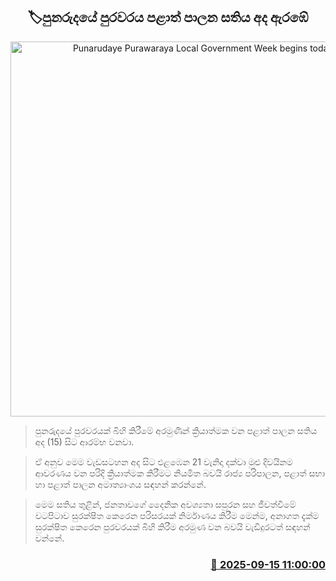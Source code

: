 <p align='center'><b><h2 align='center' title='Punarudaye Purawaraya Local Government Week begins today'>🏷පුනරුදයේ පුරවරය පළාත් පාලන සතිය අද ඇරඹේ</h2></b></p>
<p align='center'><img src='https://helakuru.sgp1.cdn.digitaloceanspaces.com/esana/images/lib/punarudaye-purawara.jpg' width='600' alt='Punarudaye Purawaraya Local Government Week begins today'></p>

> පුනරුදයේ පුරවරයක් බිහි කිරීමේ අරමුණින් ක්‍රියාත්මක වන පළාත් පාලන සතිය අද (15) සිට ආරම්භ වනවා.

> ඒ අනුව මෙම වැඩසටහන අද සිට එළඹෙන 21 වැනිදා දක්වා මුළු දිවයිනම ආවරණය වන පරිදි ක්‍රියාත්මක කිරීමට නියමිත බවයි රාජ්‍ය පරිපාලන, පළාත් සභා හා පළාත් පාලන අමාත්‍යාංශය සඳහන් කරන්නේ.

> මෙම සතිය තුළින්, ජනතාවගේ දෛනික අවශ්‍යතා සපුරන සහ ජීවත්වීමේ වටපිටාව සුරක්ෂිත කෙරෙන පරිසරයක් නිර්මාණය කිරීම මෙන්ම, අනාගත දැක්ම සුරක්ෂිත කෙරෙන පුරවරයක් බිහි කිරීම අරමුණ වන බවයි වැඩිදුරටත් සඳහන් වන්නේ.



<h3 align='right'><a href='https://www.helakuru.lk/esana/p/113629/'>📅 2025-09-15 11:00:00</a></h3>
